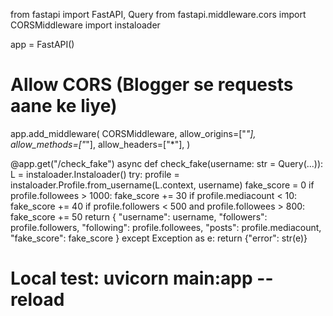 from fastapi import FastAPI, Query
from fastapi.middleware.cors import CORSMiddleware
import instaloader

app = FastAPI()

# Allow CORS (Blogger se requests aane ke liye)
app.add_middleware(
    CORSMiddleware,
    allow_origins=["*"],
    allow_methods=["*"],
    allow_headers=["*"],
)

@app.get("/check_fake")
async def check_fake(username: str = Query(...)):
    L = instaloader.Instaloader()
    try:
        profile = instaloader.Profile.from_username(L.context, username)
        fake_score = 0
        if profile.followees > 1000:
            fake_score += 30
        if profile.mediacount < 10:
            fake_score += 40
        if profile.followers < 500 and profile.followees > 800:
            fake_score += 50
        return {
            "username": username,
            "followers": profile.followers,
            "following": profile.followees,
            "posts": profile.mediacount,
            "fake_score": fake_score
        }
    except Exception as e:
        return {"error": str(e)}

# Local test: uvicorn main:app --reload
